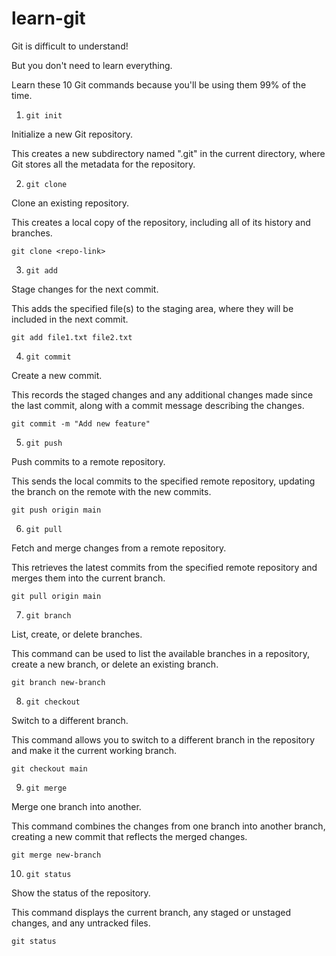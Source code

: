 # learn-git

Git is difficult to understand!

But you don't need to learn everything.

Learn these 10 Git commands because you'll be using them 99% of the time.

1. `git init`

Initialize a new Git repository.

This creates a new subdirectory named ".git" in the current directory, where Git stores all the metadata for the repository.

2. `git clone`

Clone an existing repository.

This creates a local copy of the repository, including all of its history and branches.

`git clone <repo-link>`

3. `git add`

Stage changes for the next commit.

This adds the specified file(s) to the staging area, where they will be included in the next commit.

`git add file1.txt file2.txt`

4. `git commit`

Create a new commit.

This records the staged changes and any additional changes made since the last commit, along with a commit message describing the changes.

`git commit -m "Add new feature"`

5. `git push`

Push commits to a remote repository.

This sends the local commits to the specified remote repository, updating the branch on the remote with the new commits.

`git push origin main`

6. `git pull`

Fetch and merge changes from a remote repository.

This retrieves the latest commits from the specified remote repository and merges them into the current branch.

`git pull origin main`

7. `git branch`

List, create, or delete branches.

This command can be used to list the available branches in a repository, create a new branch, or delete an existing branch.

`git branch new-branch`

8. `git checkout`

Switch to a different branch.

This command allows you to switch to a different branch in the repository and make it the current working branch.

`git checkout main`

9. `git merge`

Merge one branch into another.

This command combines the changes from one branch into another branch, creating a new commit that reflects the merged changes.

`git merge new-branch`

10. `git status`

Show the status of the repository.

This command displays the current branch, any staged or unstaged changes, and any untracked files.

`git status`

